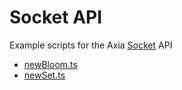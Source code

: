 # Socket API 

Example scripts for the Axia [Socket](https://docs.axc.network/build/axiago-apis/exchange-chain-x-chain-api#events) API

* [newBloom.ts](./newBloom.ts)
* [newSet.ts](./newSet.ts)
